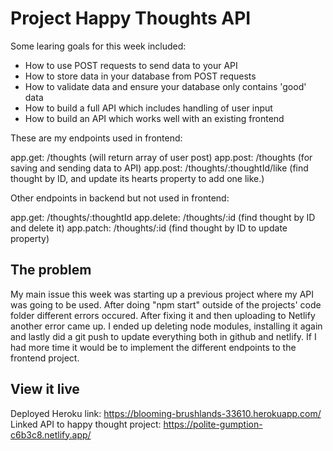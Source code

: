 # Project Happy Thoughts API

Some learing goals for this week included:
- How to use POST requests to send data to your API
- How to store data in your database from POST requests
- How to validate data and ensure your database only contains 'good' data
- How to build a full API which includes handling of user input
- How to build an API which works well with an existing frontend

These are my endpoints used in frontend: 

app.get: /thoughts (will return array of user post)
app.post: /thoughts (for saving and sending data to API)
app.post: /thoughts/:thoughtId/like (find thought by ID, and update its hearts property to add one like.)

Other endpoints in backend but not used in frontend:

app.get: /thoughts/:thoughtId
app.delete: /thoughts/:id (find thought by ID and delete it)
app.patch: /thoughts/:id (find thought by ID to update property)

## The problem

My main issue this week was starting up a previous project where my API was going to be used. After doing "npm start" outside of the projects' code folder different errors occured. After fixing it and then uploading to Netlify another error came up. I ended up deleting node modules, installing it again and lastly did a git push to update everything both in github and netlify.
If I had more time it would be to implement the different endpoints to the frontend project.    

## View it live

Deployed Heroku link: https://blooming-brushlands-33610.herokuapp.com/
Linked API to happy thought project: https://polite-gumption-c6b3c8.netlify.app/
